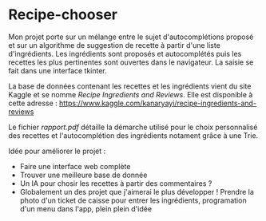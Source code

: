 # Recipe-chooser

Mon projet porte sur un mélange entre le sujet d'autocomplétions proposé et sur un algorithme de suggestion de recette à partir d'une liste d'ingrédients. Les ingrédients sont proposés et autocomplétés puis les recettes les plus pertinentes sont ouvertes dans le navigateur. La saisie se fait dans une interface tkinter.

La base de données contenant les recettes et les ingrédients vient du site Kaggle et se nomme *Recipe Ingredients and Reviews*. Elle est disponible à cette adresse : https://www.kaggle.com/kanaryayi/recipe-ingredients-and-reviews

Le fichier *rapport.pdf* détaille la démarche utilisé pour le choix personnalisé des recettes et l'autocomplétion des ingrédients notament grâce à une Trie.

Idée pour améliorer le projet : 
 * Faire une interface web complète
 * Trouver une meilleure base de donnée
 * Un IA pour chosir les recettes à partir des commentaires ?
 * Globalement un des projet que j'aimerai le plus développer ! Prendre la photo d'un ticket de caisse pour entrer les ingrédients, programation d'un menu dans l'app, plein plein d'idée
